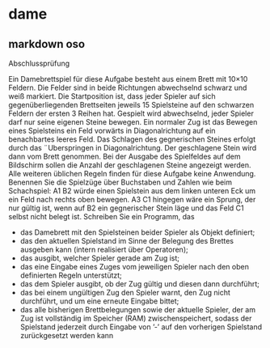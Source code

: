 # dame
## markdown oso
Abschlussprüfung

Ein Damebrettspiel für diese Aufgabe besteht aus einem Brett mit 10×10 Feldern. Die Felder sind
in beide Richtungen abwechselnd schwarz und weiß markiert. Die Startposition ist, dass jeder
Spieler auf sich gegenüberliegenden Brettseiten jeweils 15 Spielsteine auf den schwarzen Feldern der
ersten 3 Reihen hat. Gespielt wird abwechselnd, jeder Spieler darf nur seine eigenen Steine bewegen.
Ein normaler Zug ist das Bewegen eines Spielsteins ein Feld vorwärts in Diagonalrichtung auf ein
benachbartes leeres Feld. Das Schlagen des gegnerischen Steines erfolgt durch das ¨Uberspringen
in Diagonalrichtung. Der geschlagene Stein wird dann vom Brett genommen. Bei der Ausgabe
des Spielfeldes auf dem Bildschirm sollen die Anzahl der geschlagenen Steine angezeigt werden.
Alle weiteren üblichen Regeln finden für diese Aufgabe keine Anwendung.
Benennen Sie die Spielzüge über Buchstaben und Zahlen wie beim Schachspiel: A1 B2 würde
einen Spielstein aus dem linken unteren Eck um ein Feld nach rechts oben bewegen. A3 C1
hingegen wäre ein Sprung, der nur gültig ist, wenn auf B2 ein gegnerischer Stein läge und das
Feld C1 selbst nicht belegt ist.
Schreiben Sie ein Programm, das
- das Damebrett mit den Spielsteinen beider Spieler als Objekt definiert;
- das den aktuellen Spielstand im Sinne der Belegung des Brettes ausgeben kann (intern
realisiert über Operatoren);
- das ausgibt, welcher Spieler gerade am Zug ist;
- das eine Eingabe eines Zuges vom jeweiligen Spieler nach den oben definierten Regeln
unterstützt;
- das dem Spieler ausgibt, ob der Zug gültig und diesen dann durchführt;
- das bei einem ungültigen Zug den Spieler warnt, den Zug nicht durchführt, und um eine
erneute Eingabe bittet;
- das alle bisherigen Brettbelegungen sowie der aktuelle Spieler, der am Zug ist vollständig
im Speicher (RAM) zwischenspeichert, sodass der Spielstand jederzeit durch Eingabe von
’-’ auf den vorherigen Spielstand zurückgesetzt werden kann
